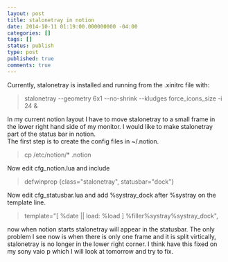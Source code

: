 ```yaml
---
layout: post
title: stalonetray in notion
date: 2014-10-11 01:19:00.000000000 -04:00
categories: []
tags: []
status: publish
type: post
published: true
comments: true
---
```

<div dir="ltr" style="text-align:left;">Currently, stalonetray is installed and running from the .xinitrc file with:<br />
<blockquote>stalonetray --geometry 6x1 --no-shrink --kludges force_icons_size -i 24 &amp;</p></blockquote>
<p>In my current notion layout I have to move stalonetray to a small frame in the lower right hand side of my monitor. I would like to make stalonetray part of the status bar in notion.<br />The first step is to create the config files in ~/.notion.<br />
<blockquote>cp /etc/notion/* .notion</p></blockquote>
<p>Now edit cfg_notion.lua and include<br />
<blockquote>defwinprop {class="stalonetray", statusbar="dock"}</p></blockquote>
<p>Now edit cfg_statusbar.lua and add %systray_dock after %systray on the template line.<br />
<blockquote>template="[ %date || load: %load ] %filler%systray%systray_dock",</p></blockquote>
<p>now when notion starts stalonetray will appear in the statusbar. The only problem I see now is when there is only one frame and it is split virtically, stalonetray is no longer in the lower right corner. I think have this fixed on my sony vaio p which I will look at tomorrow and try to fix.</p></div>
